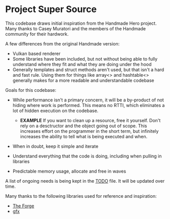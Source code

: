 # Project Super Source

This codebase draws initial inspiration from the Handmade Hero project.  Many thanks to Casey Muratori and the members of the Handmade community for their hardwork.

A few differences from the original Handmade version:

* Vulkan based renderer
* Some libraries have been included, but not without being able to fully understand where they fit and what they are doing under the hood
* Generally templates and struct methods aren't used, but that isn't a hard and fast rule.  Using them for things like array<> and hashtable<> generally makes for a more readable and understandable codebase

Goals for this codebase:

* While performance isn't a primary concern, it will be a by-product of not hiding where work is performed.  This means no RTTI, which eliminates a lot of hidden execution on the codebase.
  
  * **EXAMPLE** If you want to clean up a resource, free it yourself.  Don't rely on a desctructor and the object going out of scope. This increases effort on the programmer in the short term, but infinitely increases the ability to tell what is being executed and when.
  
* When in doubt, keep it simple and iterate
* Understand everything that the code is doing, including when pulling in libraries
* Predictable memory usage, allocate and free in waves

A list of ongoing needs is being kept in the [TODO](TODO.txt) file.  It will be updated over time.

Many thanks to the following libraries used for reference and inspiration:

* [The Forge](https://github.com/ConfettiFX/The-Forge)
* [gfx](https://github.com/gboisse/gfx)
